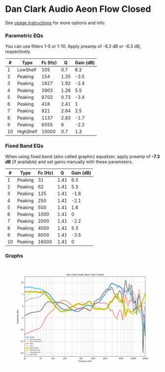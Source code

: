 # Dan Clark Audio Aeon Flow Closed
See [usage instructions](https://github.com/jaakkopasanen/AutoEq#usage) for more options and info.

### Parametric EQs
You can use filters 1-5 or 1-10. Apply preamp of -6.3 dB or -6.3 dB, respectively.

|   # | Type      |   Fc (Hz) |    Q |   Gain (dB) |
|-----|-----------|-----------|------|-------------|
|   1 | LowShelf  |       105 | 0.7  |         6.2 |
|   2 | Peaking   |       154 | 1.35 |        -3.5 |
|   3 | Peaking   |      1927 | 1.92 |        -2.4 |
|   4 | Peaking   |      3903 | 1.26 |         5.5 |
|   5 | Peaking   |      8702 | 0.73 |        -3.4 |
|   6 | Peaking   |       418 | 2.41 |         1   |
|   7 | Peaking   |       821 | 2.64 |         2.5 |
|   8 | Peaking   |      1137 | 2.83 |        -1.7 |
|   9 | Peaking   |      6555 | 6    |        -2.2 |
|  10 | HighShelf |     10000 | 0.7  |         1.3 |

### Fixed Band EQs
When using fixed band (also called graphic) equalizer, apply preamp of **-7.3 dB** (if available) and set gains manually with these parameters.

|   # | Type    |   Fc (Hz) |    Q |   Gain (dB) |
|-----|---------|-----------|------|-------------|
|   1 | Peaking |        31 | 1.41 |         6.3 |
|   2 | Peaking |        62 | 1.41 |         5.3 |
|   3 | Peaking |       125 | 1.41 |        -1.8 |
|   4 | Peaking |       250 | 1.41 |        -2.1 |
|   5 | Peaking |       500 | 1.41 |         1.8 |
|   6 | Peaking |      1000 | 1.41 |         0   |
|   7 | Peaking |      2000 | 1.41 |        -2.2 |
|   8 | Peaking |      4000 | 1.41 |         5.3 |
|   9 | Peaking |      8000 | 1.41 |        -3.5 |
|  10 | Peaking |     16000 | 1.41 |         0   |

### Graphs
![](./Dan%20Clark%20Audio%20Aeon%20Flow%20Closed.png)
